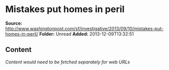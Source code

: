 # Mistakes put homes in peril

**Source:** http://www.washingtonpost.com/sf/investigative/2013/09/10/mistakes-put-homes-in-peril/
**Folder:** Unread
**Added:** 2013-12-09T13:32:51




## Content
*Content would need to be fetched separately for web URLs*
